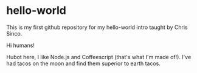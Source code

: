 hello-world
===========

This is my first github repository for my hello-world intro taught by Chris Sinco.

Hi humans!

Hubot here, I like Node.js and Coffeescript (that's what I'm made of!).
I've had tacos on the moon and find them superior to earth tacos.
